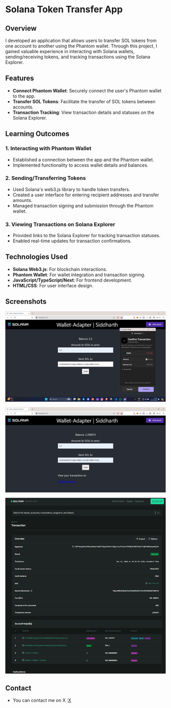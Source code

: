# Solana Token Transfer App

## Overview

I developed an application that allows users to transfer SOL tokens from one account to another using the Phantom wallet. Through this project, I gained valuable experience in interacting with Solana wallets, sending/receiving tokens, and tracking transactions using the Solana Explorer.

## Features

- **Connect Phantom Wallet**: Securely connect the user's Phantom wallet to the app.
- **Transfer SOL Tokens**: Facilitate the transfer of SOL tokens between accounts.
- **Transaction Tracking**: View transaction details and statuses on the Solana Explorer.

## Learning Outcomes

### 1. Interacting with Phantom Wallet

- Established a connection between the app and the Phantom wallet.
- Implemented functionality to access wallet details and balances.

### 2. Sending/Transferring Tokens

- Used Solana's web3.js library to handle token transfers.
- Created a user interface for entering recipient addresses and transfer amounts.
- Managed transaction signing and submission through the Phantom wallet.

### 3. Viewing Transactions on Solana Explorer

- Provided links to the Solana Explorer for tracking transaction statuses.
- Enabled real-time updates for transaction confirmations.

## Technologies Used

- **Solana Web3.js**: For blockchain interactions.
- **Phantom Wallet**: For wallet integration and transaction signing.
- **JavaScript/TypeScript/Next**: For frontend development.
- **HTML/CSS**: For user interface design.

## Screenshots

![Screenshot](https://raw.githubusercontent.com/siddharthharshraj/solana-wallet-app/main/assets/main-h.png)

![Screenshot](https://raw.githubusercontent.com/siddharthharshraj/solana-wallet-app/main/assets/main-i.png)

![Screenshot](https://raw.githubusercontent.com/siddharthharshraj/solana-wallet-app/main/assets/main-j.png)




## Contact

- You can contact me on X :[X](https://x.com/sid__web3)
